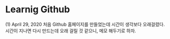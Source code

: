 ---
---

# Learnig Github

(1) April 29, 2020 
처음 Github 홈페이지를 만들었는데 시간이 생각보다 오래걸렸다. 시간이 지나면 다시 만드는데 오래 걸릴 것 같으니, 메모 해두기로 하자. 
